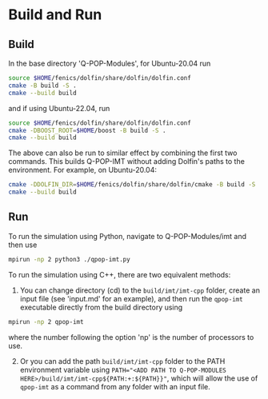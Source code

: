 # Build and Run

## Build
In the base directory 'Q-POP-Modules', for Ubuntu-20.04 run
```sh
source $HOME/fenics/dolfin/share/dolfin/dolfin.conf
cmake -B build -S .
cmake --build build
```
and if using Ubuntu-22.04, run
```sh
source $HOME/fenics/dolfin/share/dolfin/dolfin.conf
cmake -DBOOST_ROOT=$HOME/boost -B build -S .
cmake --build build
```

The above can also be run to similar effect by combining the first two commands. This builds Q-POP-IMT without adding Dolfin's paths to the environment. For example, on Ubuntu-20.04:
```sh
cmake -DDOLFIN_DIR=$HOME/fenics/dolfin/share/dolfin/cmake -B build -S .
cmake --build build
```

## Run

To run the simulation using Python, navigate to Q-POP-Modules/imt and then use
```sh
mpirun -np 2 python3 ./qpop-imt.py
```

To run the simulation using C++, there are two equivalent methods:
1. You can change directory (cd) to the `build/imt/imt-cpp` folder, create an input file (see 'input.md' for an example), and then run the `qpop-imt` executable directly from the build directory using
```sh
mpirun -np 2 qpop-imt
```
where the number following the option 'np' is the number of processors to use.

2. Or you can add the path `build/imt/imt-cpp` folder to the PATH environment variable using `PATH="<ADD PATH TO Q-POP-MODULES HERE>/build/imt/imt-cpp${PATH:+:${PATH}}"`, which will allow the use of `qpop-imt` as a command from any folder with an input file.
